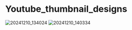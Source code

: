 # Youtube_thumbnail_designs
![20241210_134024](https://github.com/user-attachments/assets/7071968a-6e02-4c57-a0b4-af7b22799a8f)
![20241210_140334](https://github.com/user-attachments/assets/d6e48950-e7f1-4e69-9b07-ec90074db4ff)
